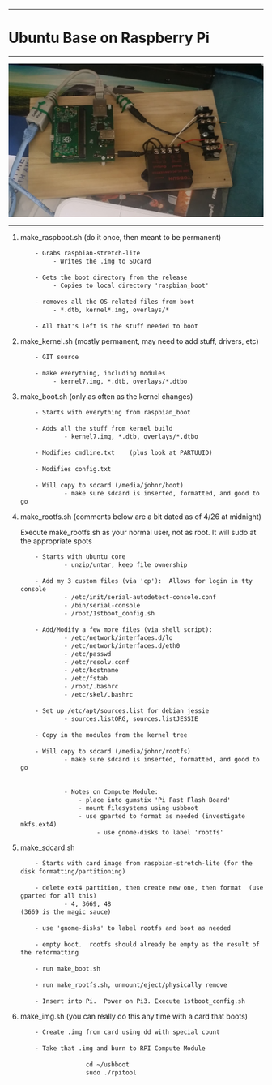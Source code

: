 
---

# Ubuntu Base on Raspberry Pi

---

![pic01](./img_4342.jpg)

---

1.    make_raspboot.sh    (do it once, then meant to be permanent)

              - Grabs raspbian-stretch-lite
                   - Writes the .img to SDcard

              - Gets the boot directory from the release
                   - Copies to local directory 'raspbian_boot'

              - removes all the OS-related files from boot
                   - *.dtb, kernel*.img, overlays/*

              - All that's left is the stuff needed to boot


2.    make_kernel.sh    (mostly permanent, may need to add stuff, drivers, etc)

              - GIT source

              - make everything, including modules
                   - kernel7.img, *.dtb, overlays/*.dtbo

3.    make_boot.sh      (only as often as the kernel changes)

              - Starts with everything from raspbian_boot

              - Adds all the stuff from kernel build
                      - kernel7.img, *.dtb, overlays/*.dtbo

              - Modifies cmdline.txt    (plus look at PARTUUID)

              - Modifies config.txt

              - Will copy to sdcard (/media/johnr/boot)
                      - make sure sdcard is inserted, formatted, and good to go

4.    make_rootfs.sh  (comments below are a bit dated as of 4/26 at midnight)

      Execute make_rootfs.sh as your normal user, not as root.  It will sudo at the appropriate spots

              - Starts with ubuntu core
                      - unzip/untar, keep file ownership

              - Add my 3 custom files (via 'cp'):  Allows for login in tty console
                      - /etc/init/serial-autodetect-console.conf
                      - /bin/serial-console
                      - /root/1stboot_config.sh

              - Add/Modify a few more files (via shell script):
                      - /etc/network/interfaces.d/lo
                      - /etc/network/interfaces.d/eth0
                      - /etc/passwd
                      - /etc/resolv.conf
                      - /etc/hostname
                      - /etc/fstab
                      - /root/.bashrc
                      - /etc/skel/.bashrc

              - Set up /etc/apt/sources.list for debian jessie
                      - sources.listORG, sources.listJESSIE

              - Copy in the modules from the kernel tree

              - Will copy to sdcard (/media/johnr/rootfs)
                      - make sure sdcard is inserted, formatted, and good to go


                      - Notes on Compute Module:
                          - place into gumstix 'Pi Fast Flash Board'
                          - mount filesystems using usbboot
                          - use gparted to format as needed (investigate mkfs.ext4)
                               - use gnome-disks to label 'rootfs'


5.    make_sdcard.sh

              - Starts with card image from raspbian-stretch-lite (for the disk formatting/partitioning)

              - delete ext4 partition, then create new one, then format  (use gparted for all this)
                      - 4, 3669, 48                                      (3669 is the magic sauce)

              - use 'gnome-disks' to label rootfs and boot as needed

              - empty boot.  rootfs should already be empty as the result of the reformatting

              - run make_boot.sh

              - run make_rootfs.sh, unmount/eject/physically remove

              - Insert into Pi.  Power on Pi3. Execute 1stboot_config.sh


6.    make_img.sh    (you can really do this any time with a card that boots)

              - Create .img from card using dd with special count

              - Take that .img and burn to RPI Compute Module

                            cd ~/usbboot
                            sudo ./rpitool











